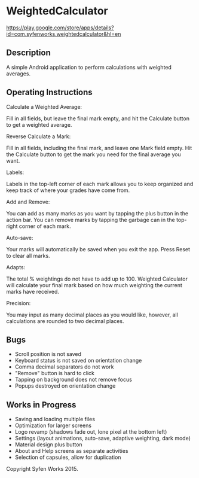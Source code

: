 # WeightedCalculator
https://play.google.com/store/apps/details?id=com.syfenworks.weightedcalculator&hl=en

Description
-----------
A simple Android application to perform calculations with weighted averages.

Operating Instructions
----------------------
Calculate a Weighted Average:

Fill in all fields, but leave the final mark empty,
and hit the Calculate button to get a weighted average.

Reverse Calculate a Mark:

Fill in all fields, including the final mark, and leave one Mark field empty.
Hit the Calculate button to get the mark you need for the final average you want.

Labels:

Labels in the top-left corner of each mark allows you to keep organized
and keep track of where your grades have come from.

Add and Remove:

You can add as many marks as you want by tapping the plus button in the action bar.
You can remove marks by tapping the garbage can in the top-right corner of each mark.

Auto-save:

Your marks will automatically be saved when you exit the app.
Press Reset to clear all marks.

Adapts:

The total % weightings do not have to add up to 100.
Weighted Calculator will calculate your final mark based on how much weighting
the current marks have received.

Precision:

You may input as many decimal places as you would like,
however, all calculations are rounded to two decimal places.

Bugs
----
- Scroll position is not saved
- Keyboard status is not saved on orientation change
- Comma decimal separators do not work
- "Remove" button is hard to click
- Tapping on background does not remove focus
- Popups destroyed on orientation change

Works in Progress
-----------------
- Saving and loading multiple files
- Optimization for larger screens
- Logo revamp (shadows fade out, lone pixel at the bottom left)
- Settings (layout animations, auto-save, adaptive weighting, dark mode)
- Material design plus button
- About and Help screens as separate activities
- Selection of capsules, allow for duplication

Copyright Syfen Works 2015.
